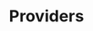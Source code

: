 ---
templateKey: 'generic-page'
slug: providers
title: Providers
indicatorColor: '#A55EEA'
iconName: 'user-md'
banner: '../../img/providers.png'
magnets: 
    - plans
    - compliance
    - about-us
    - contact-us
---